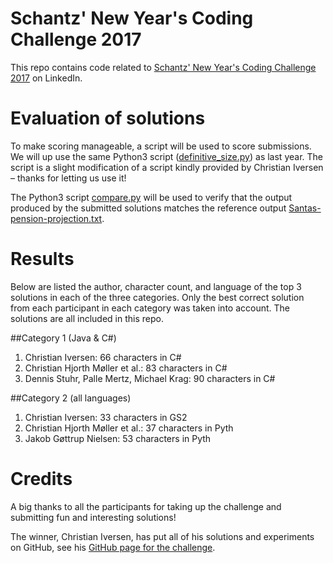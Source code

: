 # Schantz' New Year's Coding Challenge 2017
This repo contains code related to [Schantz' New Year's Coding Challenge 2017](https://www.linkedin.com/pulse/schantz-new-years-coding-challenge-2017-espen-højsgaard) on LinkedIn.


# Evaluation of solutions
To make scoring manageable, a script will be used to score submissions. We will up use the same Python3 script ([definitive_size.py](./definitive_size.py)) as last year. The script is a slight modification of a script kindly provided by Christian Iversen – thanks for letting us use it!

The Python3 script [compare.py](./compare.py) will be used to verify that the output produced by the submitted solutions matches the reference output [Santas-pension-projection.txt](./Santas-pension-projection.txt).


# Results
Below are listed the author, character count, and language of the top 3 solutions in each of the three categories. Only the best correct solution from each participant in each category was taken into account. The solutions are all included in this repo.

##Category 1 (Java & C#)
1. Christian Iversen: 66 characters in C#
2. Christian Hjorth Møller et al.: 83 characters in C#
3. Dennis Stuhr, Palle Mertz, Michael Krag: 90 characters in C#
 
##Category 2 (all languages)
1. Christian Iversen: 33 characters in GS2
2. Christian Hjorth Møller et al.: 37 characters in Pyth
3. Jakob Gøttrup Nielsen: 53 characters in Pyth


# Credits
A big thanks to all the participants for taking up the challenge and submitting fun and interesting solutions!

The winner, Christian Iversen, has put all of his solutions and experiments on GitHub, see his [GitHub page for the challenge](https://github.com/chrivers/schantz-2017).
